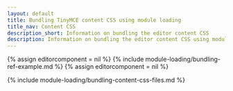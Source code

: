 ```yaml
---
layout: default
title: Bundling TinyMCE content CSS using module loading
title_nav: Content CSS
description_short: Information on bundling the editor content CSS
description: Information on bundling the editor content CSS using module loading
---
```

{% assign editorcomponent = nil %}
{% include module-loading/bundling-ref-example.md %}
{% assign editorcomponent = nil %}

{% include module-loading/bundling-content-css-files.md %}